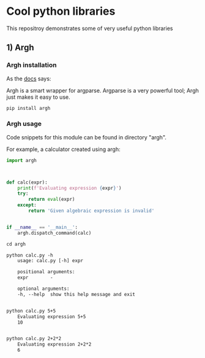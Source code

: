 # Cool python libraries

This repositroy demonstrates some of very useful python libraries


## 1) Argh

### Argh installation

As the [docs](https://argh.readthedocs.io/en/latest/) says:

Argh is a smart wrapper for argparse. Argparse is a very powerful tool; Argh just makes it easy to use.

```bash
pip install argh
```

### Argh usage
Code snippets for this module can be found in directory "argh".

For example, a calculator created using argh:
```python
import argh



def calc(expr):
    print(f'Evaluating expression {expr}')
    try:
        return eval(expr)
    except:
        return 'Given algebraic expression is invalid'


if __name__ == '__main__':
    argh.dispatch_command(calc)
```
```html
cd argh

python calc.py -h
    usage: calc.py [-h] expr

    positional arguments:
    expr        -

    optional arguments:
    -h, --help  show this help message and exit


python calc.py 5+5
    Evaluating expression 5+5
    10


python calc.py 2+2*2
    Evaluating expression 2+2*2
    6
```
